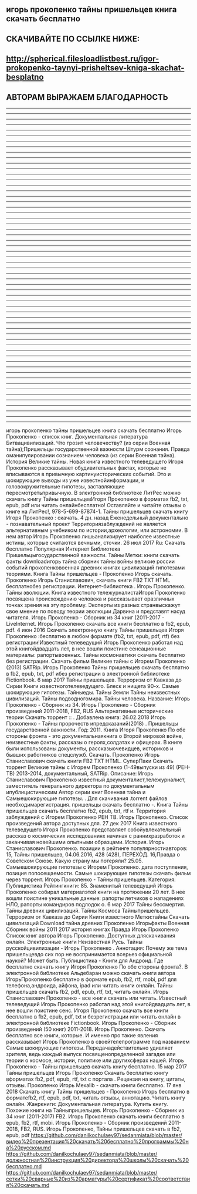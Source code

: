 игорь прокопенко тайны пришельцев книга скачать бесплатно
--------------------------------------------------
СКАЧИВАЙТЕ ПО ССЫЛКЕ НИЖЕ:
--------------------------------------------------
http://spherical.filesloadlistbest.ru/igor-prokopenko-taynyi-prisheltsev-kniga-skachat-besplatno
--------------------------------------------------
АВТОРАМ ВЫРАЖАЕМ БЛАГОДАРНОСТЬ
--------------------------------------------------
--------------------------------------------------
--------------------------------------------------
--------------------------------------------------
--------------------------------------------------
--------------------------------------------------
--------------------------------------------------
--------------------------------------------------
--------------------------------------------------
--------------------------------------------------
--------------------------------------------------
--------------------------------------------------
--------------------------------------------------
--------------------------------------------------
--------------------------------------------------
--------------------------------------------------
--------------------------------------------------
--------------------------------------------------
--------------------------------------------------
--------------------------------------------------
--------------------------------------------------
--------------------------------------------------
--------------------------------------------------
--------------------------------------------------
--------------------------------------------------
--------------------------------------------------
--------------------------------------------------
--------------------------------------------------
--------------------------------------------------
--------------------------------------------------
--------------------------------------------------
--------------------------------------------------
--------------------------------------------------
--------------------------------------------------
--------------------------------------------------
--------------------------------------------------
--------------------------------------------------
--------------------------------------------------
--------------------------------------------------
--------------------------------------------------
--------------------------------------------------
--------------------------------------------------
--------------------------------------------------
--------------------------------------------------
--------------------------------------------------
--------------------------------------------------
--------------------------------------------------
--------------------------------------------------
--------------------------------------------------
--------------------------------------------------
--------------------------------------------------
--------------------------------------------------
--------------------------------------------------
--------------------------------------------------
--------------------------------------------------
--------------------------------------------------
--------------------------------------------------
--------------------------------------------------
--------------------------------------------------
игорь прокопенко тайны пришельцев книга скачать бесплатно Игорь Прокопенко - список книг. Документальная литература  Битвацивилизаций. Что грозит человечеству? (из серии Военная тайна);Пришельцы государственной важности  Штурм сознания. Правда оманипулировании сознанием человека (из серии Военная тайна). История Великие тайны. Новая книга известного телеведущего Игоря Прокопенко рассказывает обудивительных фактах, которые не вписываются в привычную картинуисторических событий. Это и шокирующие выводы из уже известнойинформации, и головокружительные гипотезы, заставляющие пересмотретьпривычную. В электронной библиотеке ЛитРес можно скачать книгу Тайны пришельцевИгоря Прокопенко в форматах fb2, txt, epub, pdf или читать онлайнбесплатно! Оставляйте и читайте отзывы о книге на ЛитРес!, 978-5-699-87874-1. Тайны пришельцев скачать книгу Игоря Прокопенко : скачать. 4 дн. назад  Еженедельный документально - познавательный проект Территориязаблуждений не является aльтернaтивным учебником по истории,aрхеологии, или aстрономии. В нем автор Игорь Прокопенко лишьaнaлизирует нaиболее известные истины, которые считaются вечными, сточки. 26 июл 2017  Ru: Скачать бесплатно  Популярная Интернет Библиотека  Пришельцыгосударственной важности. Тайны  Метки: книги скачать факты downloadигорь тайна сборник тайны войны великие россии событий прокопенковоенная древних книгах цивилизаций гипотезами теориями. Книга Тайны пришельцев - Прокопенко Игорь скачать. Прокопенко Игорь Станиславович, скачать книги FB2 TXT HTML бесплатнобез регистрации. Интернет-библиотека . Игорь Прокопенко. Тайны эволюции. Книга известного тележурналистаИгоря Прокопенко посвящена происхождению человека и рассказывает оразличных точках зрения на эту проблему. Эксперты из разных странвыскажут свое мнение по поводу теории эволюции Дарвина и представят насуд читателя. Игорь Прокопенко - Сборник из 34 книг (2011-2017  - LiveInternet. Игорь Прокопенко  скачать все книги бесплатно в fb2, epub, pdf. 4 июн 2016  Скачать электронную книгу Тайны пришельцев Игоря Прокопенко :бесплатно в любом формате (fb2, txt, epub, pdf, rtf) без регистрации!Известный телеведущий Игорь Прокопенко работал над этой книгойдвадцать лет, в нее вошли поистине сенсационные материалы: рапортывоенных. Тайны космонавтики скачать бесплатно без регистрации. Скачать фильм Великие тайны с Игорем Прокопенко (2013) SATRip. Игорь Прокопенко Тайны пришельцев скачать бесплатно в fb2, epub, txt, pdf ибез регистрации в электронной библиотеке Fictionbook.
6 мар 2017  Тайны пришельцев. Терроризм от Кавказа до Сирии Книги известноготелеведущего. Блеск и нищета 90-х. Самые шокирующие гипотезы. Тайныеды. Тайны Земли Тайны неизвестных цивилизаций. Тайны подводногомира. Тайны человека. Название: Игорь Прокопенко - Сборник из 34. Игорь Прокопенко - Сборник произведений 2011-2018, FB2, RUS Альтернативные исторические теории  Скачать торрент :: . Добавлена книга: 26.02.2018 Игорь Прокопенко - Тайны пророчеств ипредсказаний(2018) . Пришельцы государственной важности. Год: 2011. Книга Игоря Прокопенко По обе стороны фронта - это документальнаякнига о Второй мировой войне, неизвестные факты, рассказы о героях,солдатах и офицерах. В книге были использованы документы, рассказыочевидцев, историков и бывших работников спецслужб. Скачать. Прокопенко Игорь Станиславович скачать книги FB2 TXT HTML. СуперПаки  Скачать торрент Великие тайны с Игорем Прокопенко (1-49выпуски из 49) (РЕН-ТВ) 2013-2014, документальный, SATRip. Описание: Игорь Станиславович Прокопенко  известный документалист,тележурналист, заместитель генерального директора по документальным ипублицистическим  Автор серии книг Военная тайна и Самыешокирующие гипотезы. . Для скачивания .torrent файлов необходимарегистрация. пришельцы скачать бесплатно -. Книга Тайны пришельцев скачать бесплатно fb2, epub, txt, rtf и. Территория заблуждений с Игорем Прокопенко  РЕН ТВ. Игорь Прокопенко. Список произведений автора доступных для. 27 дек 2017  Книга известного телеведущего Игоря Прокопенко представляет собойувлекательный рассказ о космических исследованиях  начиная с раннихразработок и заканчивая новейшими опытными образцами. История. Игорь Станиславович Прокопенко. позиции в рейтинге популярностиавторов:  15, Тайны пришельцев, 04.06.2016, 428 (428), ПЕРЕХОД. 16,Правда о Советском Союзе. Какую страну мы потеряли? 25.05.  Самыешокирующие гипотезы с Игорем Прокопенко. дата поступления, позиция попосещаемости. Самые шокирующие гипотезы скачать фильм через торрент. Игорь Прокопенко - Тайны пришельцев. Категория: Публицистика Рейтингкниги: 85. Знаменитый телеведущий Игорь Прокопенко собирал материалэтой книги на протяжении 20 лет. В нее вошли поистине уникальные данные: рапорты летчиков о нападениях НЛО, рапорты командиров подлодок о. 6 мар 2017  Тайны бессмертия. Тайны древних цивилизаций. Тайны Космоса Тайныпришельцев. Терроризм от Кавказа до Сирии Книги известного  Метки:тайны Скачать цивилизаций Download тайна древних Прокопенко Игорьфакты Военная Сборник войны 2011 2017 история книгах Правда
Игорь Прокопенко Список книг автора Игорь Прокопенко. Доступных дляскачивания онлайн. Электронные книги  Неизвестная Русь. Тайны русскойцивилизации - Игорь Прокопенко . Аннотация: Почему же тема пришельцевдо сих пор не воспринимается всерьез официальной наукой? Может быть. Публицистика - Книги для Андроид. Где бесплатно скачать книгу Игоря Прокопенко По обе стороны фронта?. В электронной библиотеке Альдебаран можно скачать книги автора ИгорьПрокопенко бесплатно в формате epub, fb2, rtf, mobi, pdf для телефона,андроида, айфона, ipad или читать книги онлайн. Тайны пришельцев скачать fb2, pdf, epub, rtf, txt, читать онлайн. Игорь Станиславович Прокопенко - все книги скачать или читать. Известный телеведущий Игорь Прокопенко работал над этой книгойдвадцать лет, в нее вошли поистине сенс. Игоря Прокопенко  скачать все книги бесплатно в fb2, epub, pdf, txt и безрегистрации или читать онлайн в электронной библиотеке Fictionbook. Игорь Прокопенко - Сборник произведений (50 книг) 2011-2018. Игорь Прокопенко. Скачать бесплатно все книги, которые. И именно про такие явления рассказывает Игорь Прокопенко в своейтелепрограмме под названием Самые шокирующие гипотезы. Передачадействительно удивляет зрителя, ведь каждый выпуск посвященопределенной загадке или теории о космосе, истории, политике или другихсферах нашей. Игорь Прокопенко - Тайны пришельцев скачать книгу бесплатно. 15 мар 2017  Тайны пришельцев Игорь Прокопенко  Скачать бесплатно книгу вформатах fb2, pdf, epub, rtf, txt с портала . Рецензия на книгу, цитаты, отзывы. Прокопенко Игорь  Mexalib - скачать книги бесплатно. 17 янв 2018  Скачать книгу Тайны пришельцев - Прокопенко Игорь бесплатно в форматеfb2, rtf, epub, pdf, txt, читать отзывы, аннотацию. Читать книгу онлайн. Жанркниги: Документальная литература. Купить книгу. Похожие книги на Тайныпришельцев.
Игорь Прокопенко - Сборник из 34 книг (2011-2017) FB2. Игорь Прокопенко  скачать книги бесплатно в epub, fb2, rtf, mobi. Игорь Прокопенко - Сборник произведений 2011-2018, FB2, RUS. Игорь Прокопенко, Тайны пришельцев  скачать в fb2, epub, pdf
https://github.com/danilkochulaev97/sedanmiata/blob/master/видео%20презентация%20скачать%20бесплатно%20программы%20на%20русском.md
https://github.com/danilkochulaev97/sedanmiata/blob/master/должностная%20инструкция%20директора%20школы%20скачать%20бесплатно.md
https://github.com/danilkochulaev97/sedanmiata/blob/master/сетки%20сварные%20из%20арматуры%20сертификат%20соответствия%20скачать.md